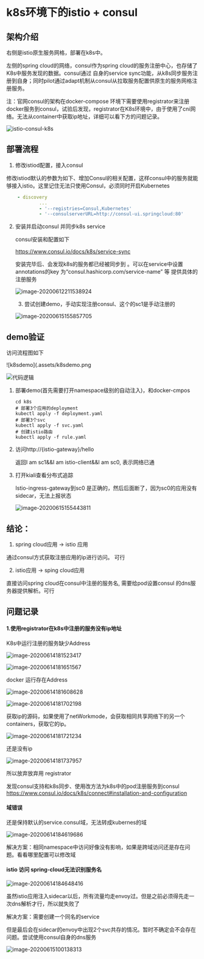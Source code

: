 # k8s环境下的istio + consul



## 架构介绍

右侧是istio原生服务网格，部署在k8s中。

左侧的spring cloud的网络，consul作为spring cloud的服务注册中心，也存储了K8s中服务发现的数据。consul通过 自身的service sync功能，从k8s同步服务注册到自身；同时pilot通过adapt机制从consul从拉取服务配置供原生的服务网格注册服务。

注：官网consul的架构在docker-compose 环境下需要使用registrator来注册docker服务到consul，试验后发现，registrator在K8s环境中，由于使用了cni网络。无法从container中获取ip地址，详细可以看下方的问题记录。





![istio-consul-k8s](.assets/istio-consul-k8s.png)

## 部署流程



1. 修改istiod配置，接入consul

修改istiod默认的参数为如下、增加Consul的相关配置，这样consul中的服务就能够接入istio。这里记住无法只使用Consul，必须同时开启Kubernetes

```yaml
    - discovery
            ...
            - '--registries=Consul,Kubernetes'
            - '--consulserverURL=http://consul-ui.springcloud:80'
```



2. 安装并启动consul 并同步k8s service

   consul安装和配置如下

   https://www.consul.io/docs/k8s/service-sync

   安装完毕后、会发现k8s的服务都已经被同步到 。可以在service中设置annotations的key 为“consul.hashicorp.com/service-name” 等 提供具体的注册服务

   ![image-20200612211538924](.assets/image-20200612211538924.png)
   
   3. 尝试创建demo，手动实现注册consul、这个的sc1是手动注册的
   
   ![image-20200615155857705](.assets/image-20200615155857705.png)



## demo验证

访问流程图如下

![k8sdemo](.assets/k8sdemo.png

![代码逻辑](.assets/代码逻辑.png)



1. 部署demo(首先需要打开namespace级别的自动注入)，和docker-cmpos

   ```shell
   cd k8s 
   # 部署3个应用的deployment
   kubectl apply -f deployment.yaml
   # 部署3个svc
   kubectl apply -f svc.yaml
   # 创建istio路由
   kubectl apply -f rule.yaml
   ```

2. 访问http://{istio-gateway}/hello

   返回I am sc1&&I am istio-client&&I am sc0, 表示网络已通

   

3. 打开kiali查看分布式追踪

   Istio-ingress-gateway到sc0 是正确的，然后后面断了，因为sc0的应用没有sidecar，无法上报状态

   ![image-20200615155443811](.assets/image-20200615155443811.png)





## 结论：

1. spring cloud应用 -> istio 应用

通过consul方式获取注册应用的ip进行访问。 可行



2. istio应用 -> sping cloud应用

直接访问spring cloud在consul中注册的服务名, 需要给pod设置consul 的dns服务器提供解析。可行



## 问题记录

#### 1.使用registrator在k8s中注册的服务没有ip地址

K8s中运行注册的服务缺少Address

![image-20200614181523417](.assets/image-20200614181523417.png)

![image-20200614181651567](.assets/image-20200614181651567.png)

docker 运行存在Address

![image-20200614181608628](.assets/image-20200614181608628.png)

![image-20200614181702198](.assets/image-20200614181702198.png)

获取ip的源码，如果使用了netWorkmode，会获取相同共享网络下的另一个containers，获取它的ip。

![image-20200614181721234](.assets/image-20200614181721234.png)

还是没有ip

![image-20200614181737957](.assets/image-20200614181737957.png)



所以放弃放弃用 registrator

发现consul支持和k8s同步、使用改方法为k8s中的pod注册服务到consul
https://www.consul.io/docs/k8s/connect#installation-and-configuration



#### 域错误
还是保持默认的service.consul域，无法转成kubernes的域

![image-20200614184619686](.assets/image-20200614184619686.png)


解决方案：相同namespace中访问好像没有影响，如果是跨域访问还是存在问题。看看哪里配置可以修改域

#### istio 访问 spring-cloud无法识别服务名

![image-20200614184648416](.assets/image-20200614184648416.png)



虽然istio应用注入sidecar以后，所有流量均走envoy过。但是之前必须得先走一次dns解析才行，所以就失败了

解决方案：需要创建一个同名的service

但是最后会在sidecar的envoy中出现2个svc共存的情况。暂时不确定会不会存在问题。尝试使用consul自身的dns服务

![image-20200615100138313](.assets/image-20200615100138313.png)